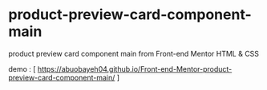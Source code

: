 # product-preview-card-component-main
product preview card component main from Front-end Mentor HTML &amp; CSS

demo : [ https://abuobayeh04.github.io/Front-end-Mentor-product-preview-card-component-main/ ]
